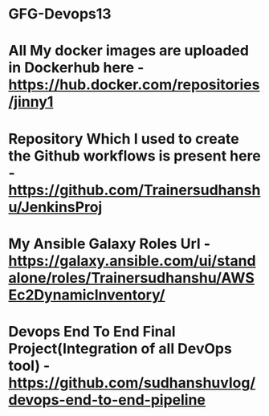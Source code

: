 # GFG-Devops13 
# All My docker images are uploaded in Dockerhub here - https://hub.docker.com/repositories/jinny1
# Repository Which I used to create the Github workflows is present here - https://github.com/Trainersudhanshu/JenkinsProj
# My Ansible Galaxy Roles Url - https://galaxy.ansible.com/ui/standalone/roles/Trainersudhanshu/AWSEc2DynamicInventory/
# Devops End To End Final Project(Integration of all DevOps tool) - https://github.com/sudhanshuvlog/devops-end-to-end-pipeline
